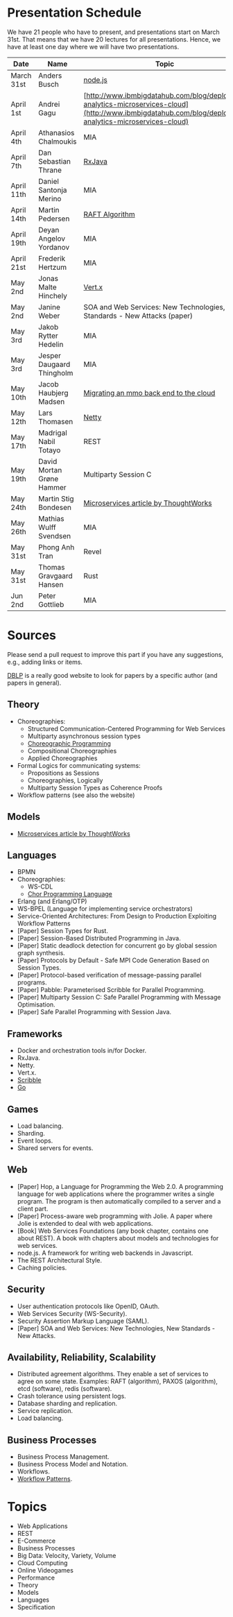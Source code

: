 # Presentation Schedule

We have 21 people who have to present, and presentations start on March 31st.
That means that we have 20 lectures for all presentations. Hence, we have at least
one day where we will have two presentations.


|        Date | Name                      | Topic |
| ----------- | ------------------------- | ----- |
|  March 31st | Anders Busch              | [node.js](http://nodejs.org) |
|   April 1st | Andrei Gagu               | [http://www.ibmbigdatahub.com/blog/deploying-analytics-microservices-cloud](http://www.ibmbigdatahub.com/blog/deploying-analytics-microservices-cloud)      |
|   April 4th | Athanasios Chalmoukis     | MIA      |
|   April 7th | Dan Sebastian Thrane      | [RxJava](http://reactivex.io/)      |
|  April 11th | Daniel Santonja Merino    | MIA      |
|  April 14th | Martin Pedersen           | [RAFT Algorithm](https://raft.github.io/) |
|  April 19th | Deyan Angelov Yordanov    | MIA      |
|  April 21st | Frederik Hertzum          | MIA      |
|     May 2nd | Jonas Malte Hinchely      | [Vert.x](http://www.vertx.io) |
|     May 2nd | Janine Weber              | SOA and Web Services: New Technologies, New Standards - New Attacks (paper) |
|     May 3rd | Jakob Rytter Hedelin      | MIA   |
|     May 3rd | Jesper Daugaard Thingholm | MIA   |
|    May 10th | Jacob Haubjerg Madsen     | [Migrating an mmo back end to the cloud](http://dl.acm.org.proxy1-bib.sdu.dk:2048/citation.cfm?id=2577393&CFID=781548586&CFTOKEN=84633762)     |
|    May 12th | Lars Thomasen             | [Netty](http://netty.io/wiki/user-guide-for-5.x.html)  |
|    May 17th | Madrigal Nabil Totayo     | REST  |
|    May 19th | David Mortan Grøne Hammer | Multiparty Session C |
|    May 24th | Martin Stig Bondesen      | [Microservices article by ThoughtWorks](http://martinfowler.com/articles/microservices.html)      |
|    May 26th | Mathias Wulff Svendsen    | MIA   |
|    May 31st | Phong Anh Tran            | Revel |
|    May 31st | Thomas Gravgaard Hansen   | Rust  |
|    Jun 2nd | Peter Gottlieb             | MIA   |

# Sources

Please send a pull request to improve this part if you have any suggestions, e.g., adding links or items.

[DBLP](http://dblp.uni-trier.de/) is a really good website to look for
papers by a specific author (and papers in general).

## Theory

- Choreographies:
  * Structured Communication-Centered Programming for Web Services
  * Multiparty asynchronous session types
  * [Choreographic Programming](http://www.fabriziomontesi.com/files/choreographic_programming.pdf)
  * Compositional Choreographies
  * Applied Choreographies
- Formal Logics for communicating systems:
  * Propositions as Sessions
  * Choreographies, Logically
  * Multiparty Session Types as Coherence Proofs
- Workflow patterns (see also the website)

## Models

- [Microservices article by ThoughtWorks](http://martinfowler.com/articles/microservices.html)

## Languages

- BPMN
- Choreographies:
  * WS-CDL
  * [Chor Programming Language](http://www.chor-lang.org/)
- Erlang (and Erlang/OTP)
- WS-BPEL (Language for implementing service orchestrators)
- Service-Oriented Architectures: From Design to Production Exploiting Workflow Patterns
- [Paper] Session Types for Rust.
- [Paper] Session-Based Distributed Programming in Java.
- [Paper] Static deadlock detection for concurrent go by global session graph synthesis.
- [Paper] Protocols by Default - Safe MPI Code Generation Based on Session Types.
- [Paper] Protocol-based verification of message-passing parallel programs.
- [Paper] Pabble: Parameterised Scribble for Parallel Programming.
- [Paper] Multiparty Session C: Safe Parallel Programming with Message Optimisation.
- [Paper] Safe Parallel Programming with Session Java.

## Frameworks

- Docker and orchestration tools in/for Docker.
- RxJava.
- Netty.
- Vert.x.
- [Scribble](http://www.scribble.org/)
- [Go](https://revel.github.io/) 

## Games

- Load balancing.
- Sharding.
- Event loops.
- Shared servers for events.

## Web

- [Paper] Hop, a Language for Programming the Web 2.0. A programming language for web applications where the programmer writes a single program. The program is then automatically compiled to a server and a client part.
- [Paper] Process-aware web programming with Jolie. A paper where Jolie is extended to deal with web applications.
- [Book] Web Services Foundations (any book chapter, contains one about REST). A book with chapters about models and technologies for web services.
- node.js. A framework for writing web backends in Javascript.
- The REST Architectural Style.
- Caching policies.

## Security

- User authentication protocols like OpenID, OAuth.
- Web Services Security (WS-Security).
- Security Assertion Markup Language (SAML).
- [Paper] SOA and Web Services: New Technologies, New Standards - New Attacks.

## Availability, Reliability, Scalability

- Distributed agreement algorithms. They enable a set of services to agree on some
state. Examples: RAFT (algorithm), PAXOS (algorithm), etcd (software), redis (software).
- Crash tolerance using persistent logs.
- Database sharding and replication.
- Service replication.
- Load balancing.

## Business Processes

- Business Process Management.
- Business Process Model and Notation.
- Workflows.
- [Workflow Patterns](http://www.workflowpatterns.com/).


# Topics

- Web Applications
- REST
- E-Commerce
- Business Processes
- Big Data: Velocity, Variety, Volume
- Cloud Computing
- Online Videogames
- Performance
- Theory
- Models
- Languages
- Specification
